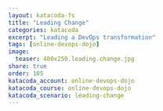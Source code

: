 ```yaml
---
layout: katacoda-fs
title: "Leading Change"
categories: katacoda
excerpt: "Leading a DevOps transformation"
tags: [online-devops-dojo]
image:
  teaser: 400x250.leading.change.jpg
share: true
order: 105
katacoda_account: online-devops-dojo
katacoda_course: online-devops-dojo
katacoda_scenario: leading-change
---
```


<script src="//katacoda.com/embed.js"></script>
<div id="katacoda-scenario-1"
    data-katacoda-id="{{ page.katacoda_account }}/courses/{{ page.katacoda_course }}/{{ page.katacoda_scenario }}"
    data-katacoda-ctatext="Continue Online DevOps Dojo"
    data-katacoda-ctaurl="https://www.katacoda.com/{{ page.katacoda_account }}/courses/{{ page.katacoda_course }}/{{ page.katacoda_scenario }}"
    data-katacoda-color="004d7f"
    style="height: calc(100vh); width: (100% - 68px); padding-top: 55px;"></div>